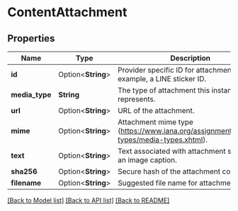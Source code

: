 # ContentAttachment

## Properties

Name | Type | Description | Notes
------------ | ------------- | ------------- | -------------
**id** | Option<**String**> | Provider specific ID for attachment. For example, a LINE sticker ID. | [optional]
**media_type** | **String** | The type of attachment this instance represents. | 
**url** | Option<**String**> | URL of the attachment. | [optional]
**mime** | Option<**String**> | Attachment mime type (https://www.iana.org/assignments/media-types/media-types.xhtml). | [optional]
**text** | Option<**String**> | Text associated with attachment such as an image caption. | [optional]
**sha256** | Option<**String**> | Secure hash of the attachment content. | [optional]
**filename** | Option<**String**> | Suggested file name for attachment. | [optional]

[[Back to Model list]](../README.md#documentation-for-models) [[Back to API list]](../README.md#documentation-for-api-endpoints) [[Back to README]](../README.md)


